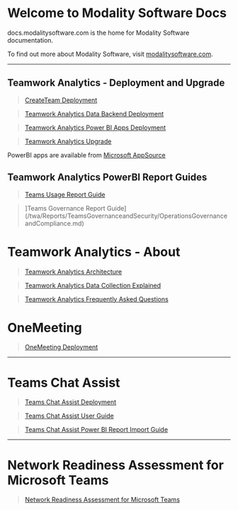 # Welcome to Modality Software Docs

docs.modalitysoftware.com is the home for Modality Software documentation.

To find out more about Modality Software, visit [modalitysoftware.com](https://www.modalitysoftware.com).

---

## Teamwork Analytics  - Deployment and Upgrade

> [CreateTeam Deployment](CreateTeam)

> [Teamwork Analytics Data Backend Deployment](twa/README.md)

> [Teamwork Analytics Power BI Apps Deployment](twa/PowerBIAppsAdminInstallGuide.md)

> [Teamwork Analytics Upgrade](twa/UpgradingTeamworkAnalytics.md)

PowerBI apps are available from [Microsoft AppSource](https://modalitysoftware.com/twa)

## Teamwork Analytics PowerBI Report Guides

> [Teams Usage Report Guide](/twa/Reports/TeamsUsage/TeamsUsageGuidance.md)

> ]Teams Governance Report Guide](/twa/Reports/TeamsGovernanceandSecurity/OperationsGovernanceandCompliance.md)

# Teamwork Analytics - About

> [Teamwork Analytics Architecture](twa/TWA-Architecture-Overview.md)

> [Teamwork Analytics Data Collection Explained](twa/TeamworkAnalyticsDataCollectionExplained.md)

> [Teamwork Analytics Frequently Asked Questions](twa/TWA-FAQ.md)

# OneMeeting

> [OneMeeting Deployment](CreateTeam)

---

# Teams Chat Assist

> [Teams Chat Assist Deployment](TeamsChatAssist)

> [Teams Chat Assist User Guide](TeamsChatAssist/userguide.md)

> [Teams Chat Assist Power BI Report Import Guide](TeamsChatAssist/powerBiReport.md)

---

# Network Readiness Assessment for Microsoft Teams

> [Network Readiness Assessment for Microsoft Teams](/TeamsNetworkReadiness/Network%20Readiness%20Assessment%20for%20Microsoft%20Teams.html)


